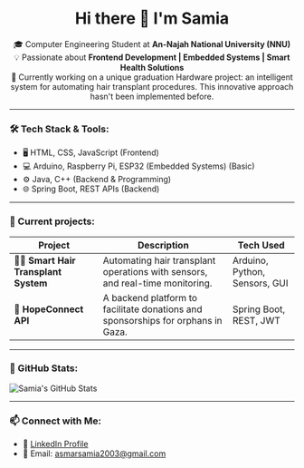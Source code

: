 <h1 align="center">Hi there 👋 I'm Samia</h1>

<p align="center">
🎓 Computer Engineering Student at <strong>An-Najah National University (NNU)</strong> <br>
💡 Passionate about <strong>Frontend Development | Embedded Systems | Smart Health Solutions</strong> <br>
🔬 Currently working on a unique graduation Hardware project: an intelligent system for automating hair transplant procedures. This innovative approach hasn't been implemented before. <br>
</p>

---

### 🛠️ Tech Stack & Tools:
- 🖥️ HTML, CSS, JavaScript (Frontend)
- 💻 Arduino, Raspberry Pi, ESP32 (Embedded Systems) (Basic)
- ⚙️ Java, C++ (Backend & Programming) 
- 🌐 Spring Boot, REST APIs (Backend)

---

### 🚀 Current projects:
| Project | Description | Tech Used |
|--------|-------------|-----------|
| 💇‍♀️ **Smart Hair Transplant System** | Automating hair transplant operations with sensors, and real-time monitoring. | Arduino, Python, Sensors, GUI |
| 🤝 **HopeConnect API** | A backend platform to facilitate donations and sponsorships for orphans in Gaza. | Spring Boot, REST, JWT |
---

### 🧩 GitHub Stats:
![Samia's GitHub Stats](https://github-readme-stats.vercel.app/api?username=SamiaAsmar&show_icons=true&theme=radical)

---

### 📫 Connect with Me:
- 🔗 [LinkedIn Profile](https://www.linkedin.com/in/samia-asmar-52014431a/)
- 📧 Email: asmarsamia2003@gmail.com
